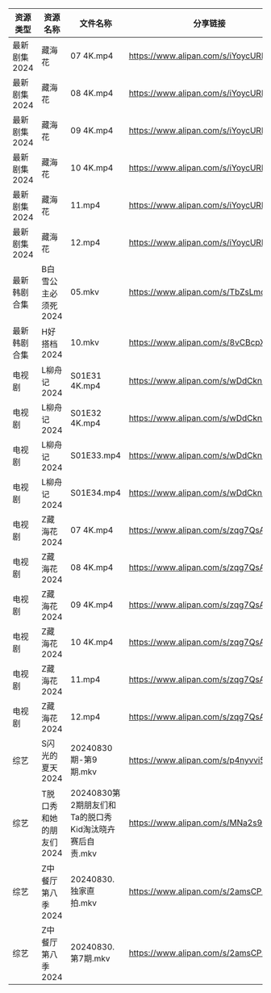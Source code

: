 | 资源类型     | 资源名称           | 文件名称                                 | 分享链接                                 | 更新时间                |
| -------- | -------------- | ------------------------------------ | ------------------------------------ | ------------------- |
| 最新剧集2024 | 藏海花            | 07 4K.mp4                            | https://www.alipan.com/s/iYoycURPfrB | 2024-08-31 00:10:12 |
| 最新剧集2024 | 藏海花            | 08 4K.mp4                            | https://www.alipan.com/s/iYoycURPfrB | 2024-08-31 00:10:12 |
| 最新剧集2024 | 藏海花            | 09 4K.mp4                            | https://www.alipan.com/s/iYoycURPfrB | 2024-08-31 00:10:11 |
| 最新剧集2024 | 藏海花            | 10 4K.mp4                            | https://www.alipan.com/s/iYoycURPfrB | 2024-08-31 00:10:11 |
| 最新剧集2024 | 藏海花            | 11.mp4                               | https://www.alipan.com/s/iYoycURPfrB | 2024-08-31 00:10:11 |
| 最新剧集2024 | 藏海花            | 12.mp4                               | https://www.alipan.com/s/iYoycURPfrB | 2024-08-31 00:10:10 |
| 最新韩剧合集   | B白雪公主必须死2024   | 05.mkv                               | https://www.alipan.com/s/TbZsLmcPGSo | 2024-08-31 00:05:16 |
| 最新韩剧合集   | H好搭档2024       | 10.mkv                               | https://www.alipan.com/s/8vCBcpXxGp9 | 2024-08-31 00:05:41 |
| 电视剧      | L柳舟记2024       | S01E31 4K.mp4                        | https://www.alipan.com/s/wDdCknHUD6o | 2024-08-31 00:06:05 |
| 电视剧      | L柳舟记2024       | S01E32 4K.mp4                        | https://www.alipan.com/s/wDdCknHUD6o | 2024-08-31 00:06:04 |
| 电视剧      | L柳舟记2024       | S01E33.mp4                           | https://www.alipan.com/s/wDdCknHUD6o | 2024-08-31 00:06:04 |
| 电视剧      | L柳舟记2024       | S01E34.mp4                           | https://www.alipan.com/s/wDdCknHUD6o | 2024-08-31 00:06:04 |
| 电视剧      | Z藏海花2024       | 07 4K.mp4                            | https://www.alipan.com/s/zqg7QsAadFY | 2024-08-31 00:07:15 |
| 电视剧      | Z藏海花2024       | 08 4K.mp4                            | https://www.alipan.com/s/zqg7QsAadFY | 2024-08-31 00:07:15 |
| 电视剧      | Z藏海花2024       | 09 4K.mp4                            | https://www.alipan.com/s/zqg7QsAadFY | 2024-08-31 00:07:14 |
| 电视剧      | Z藏海花2024       | 10 4K.mp4                            | https://www.alipan.com/s/zqg7QsAadFY | 2024-08-31 00:07:14 |
| 电视剧      | Z藏海花2024       | 11.mp4                               | https://www.alipan.com/s/zqg7QsAadFY | 2024-08-31 00:07:14 |
| 电视剧      | Z藏海花2024       | 12.mp4                               | https://www.alipan.com/s/zqg7QsAadFY | 2024-08-31 00:07:13 |
| 综艺       | S闪光的夏天2024     | 20240830期-第9期.mkv                    | https://www.alipan.com/s/p4nyvvi5szR | 2024-08-31 00:08:35 |
| 综艺       | T脱口秀和她的朋友们2024 | 20240830第2期朋友们和Ta的脱口秀Kid淘汰晓卉赛后自责.mkv | https://www.alipan.com/s/MNa2s9FkJzL | 2024-08-31 00:08:41 |
| 综艺       | Z中餐厅第八季2024    | 20240830.独家直拍.mkv                    | https://www.alipan.com/s/2amsCP57Grh | 2024-08-31 00:07:05 |
| 综艺       | Z中餐厅第八季2024    | 20240830.第7期.mkv                     | https://www.alipan.com/s/2amsCP57Grh | 2024-08-31 00:07:05 |
